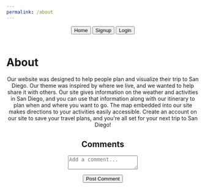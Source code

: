 ```yaml
---
permalink: /about
---
```

<head>
 <meta charset="UTF-8">
    <meta name="viewport" content="width=device-width, initial-scale=1.0">
    <title>About</title>
     <meta charset="UTF-8">
    <meta name="viewport" content="width=device-width, initial-scale=1.0">
</head>
<body id='sandiego-background'>
<header class="header">
    <button class="about" onclick="gohomepage()">Home</button>
    <button class="signup" onclick="signup()" >Signup</button>
    <button class="login" onclick="login()">Login</button>
</header>
<div class="about-title-container">
    <h1 class="title">About</h1>
</div>
    <div style="text-align: center;">
     <p>Our website was designed to help people plan and visualize their trip to San Diego. Our theme was inspired by where we live, and we wanted to help share it with others. Our site gives information on the weather and activities in San Diego, and you can use that information along with our itinerary to plan when and where you want to go. The map embedded into our site makes directions to your activities easily accessible. Create an account on our site to save your travel plans, and you're all set for your next trip to San Diego!
     </p>
  <div id="comment-section">
  <form>
    <h2>Comments</h2>
    <div id="comments"></div>
    <textarea id="comment-input" placeholder="Add a comment..."></textarea>
  </form>
    <button onclick="addComment()">Post Comment</button>
</div>
<script src="http://127.0.0.1:4200/travel_project/script.js"></script>